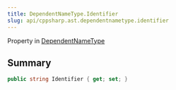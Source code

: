 ```yaml
---
title: DependentNameType.Identifier
slug: api/cppsharp.ast.dependentnametype.identifier
---
```

Property in [DependentNameType](/api/cppsharp/ast/dependentnametype)

## Summary



```csharp
public string Identifier { get; set; }
```


